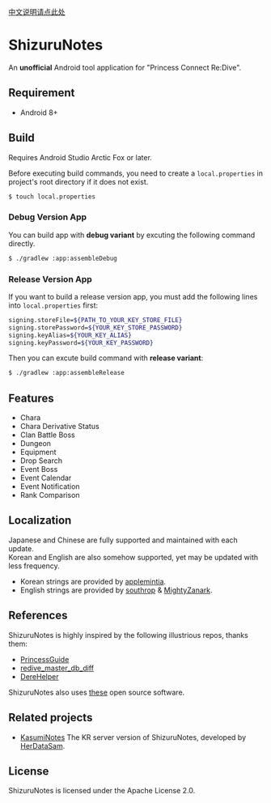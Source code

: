 [中文说明请点此处](README_CN.md)

# ShizuruNotes
An **unofficial** Android tool application for "Princess Connect Re:Dive".

## Requirement
* Android 8+

## Build
Requires Android Studio Arctic Fox or later.  

Before executing build commands, you need to create a `local.properties` in project's root directory if it does not exist.

```sh
$ touch local.properties
```

### Debug Version App
You can build app with **debug variant** by excuting the following command directly. 

```sh
$ ./gradlew :app:assembleDebug
```

### Release Version App
If you want to build a release version app, you must add the following lines into `local.properties` first:

```sh
signing.storeFile=${PATH_TO_YOUR_KEY_STORE_FILE}
signing.storePassword=${YOUR_KEY_STORE_PASSWORD}
signing.keyAlias=${YOUR_KEY_ALIAS}
signing.keyPassword=${YOUR_KEY_PASSWORD}
```

Then you can excute build command with **release variant**:

```sh
$ ./gradlew :app:assembleRelease
```

## Features
* Chara
* Chara Derivative Status
* Clan Battle Boss
* Dungeon
* Equipment
* Drop Search
* Event Boss
* Event Calendar
* Event Notification
* Rank Comparison

## Localization
Japanese and Chinese are fully supported and maintained with each update.  
Korean and English are also somehow supported, yet may be updated with less frequency.  
* Korean strings are provided by [applemintia](https://twitter.com/_applemintia).  
* English strings are provided by [southrop](https://github.com/southrop) & [MightyZanark](https://github.com/MightyZanark).

## References
ShizuruNotes is highly inspired by the following illustrious repos, thanks them:
* [PrincessGuide](https://github.com/superk589/PrincessGuide)
* [redive_master_db_diff](https://github.com/esterTion/redive_master_db_diff)
* [DereHelper](https://github.com/Lazyeraser/DereHelper)

ShizuruNotes also uses [these](OPENSOURCE.md) open source software.

## Related projects
* [KasumiNotes](https://github.com/HerDataSam/KasumiNotes) The KR server version of ShizuruNotes, developed by [HerDataSam](https://github.com/HerDataSam).

## License
ShizuruNotes is licensed under the Apache License 2.0. 
